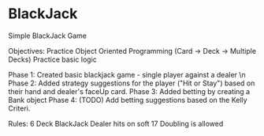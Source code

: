 # BlackJack
Simple BlackJack Game

Objectives:
Practice Object Oriented Programming (Card -> Deck -> Multiple Decks)
Practice basic logic

Phase 1: Created basic blackjack game - single player against a dealer \n
Phase 2: Added strategy suggestions for the player ("Hit or Stay") based on their hand and dealer's faceUp card. 
Phase 3: Added betting by creating a Bank object
Phase 4: (TODO) Add betting suggestions based on the Kelly Criteri.

Rules:
6 Deck BlackJack
Dealer hits on soft 17
Doubling is allowed

